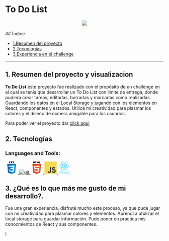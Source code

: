 
# To Do List
<p align="center"><img src="https://user-images.githubusercontent.com/97549677/181618736-151cb75b-da43-4d6d-9016-e80f1d111611.jpg"/> </p>
## Índice

* [1.Resumen del proyecto](#1-resumen-del-proyecto)
* [2.Tecnologías](#2-tecnologías)
* [3.Experiencia en el challenge ](#4-experiencia-en-el-challenge)



***

## 1. Resumen del proyecto y visualizacion
**To Do List** este proyecto fue realizado con el propósito de un challenge en el cual se tenía que desarrollar un To Do List con limite de entrega, donde pudiera crear tareas, editarlas, borrarlas y marcarlas como realizadas.
Guardando los datos en el Local Storage y jugando con los elementos en React, componentes y estados.
Utilicé mi creatividad para plasmar los colores y el diseño de manera amigable para los usuarios. 

Para poder ver el proyecto dar [click aqui ](https://to-do-list-dany.netlify.app/)



## 2. Tecnologías

<h3 align="left">Languages and Tools:</h3>
<p align="left"> <a href="https://www.w3schools.com/css/" target="_blank" rel="noreferrer"> <img src="https://raw.githubusercontent.com/devicons/devicon/master/icons/css3/css3-original-wordmark.svg" alt="css3" width="40" height="40"/> </a> <a href="https://git-scm.com/" target="_blank" rel="noreferrer"> <img src="https://www.vectorlogo.zone/logos/git-scm/git-scm-icon.svg" alt="git" width="40" height="40"/> </a> <a href="https://www.w3.org/html/" target="_blank" rel="noreferrer"> <img src="https://raw.githubusercontent.com/devicons/devicon/master/icons/html5/html5-original-wordmark.svg" alt="html5" width="40" height="40"/> </a> <a href="https://developer.mozilla.org/en-US/docs/Web/JavaScript" target="_blank" rel="noreferrer"> <img src="https://raw.githubusercontent.com/devicons/devicon/master/icons/javascript/javascript-original.svg" alt="javascript" width="40" height="40"/> </a> <a href="https://reactjs.org/" target="_blank" rel="noreferrer"> <img src="https://raw.githubusercontent.com/devicons/devicon/master/icons/react/react-original-wordmark.svg" alt="react" width="40" height="40"/> </a> </p>



 



## 3. ¿Qué es lo que más me gusto de mi desarrollo?.
Fue una gran experiencia, disfruté mucho este proceso, ya que pude jugar con mi creatividad para plasmar colores y elementos. Aprendí a utulizar el local storage para guardar información.
Pude poner en práctica mis conocmientos de React y sus componentes.



I
